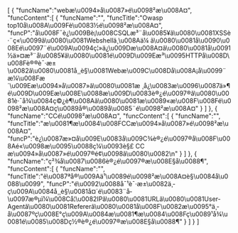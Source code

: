 [
	{
		"funcName":"webæ\u0094»å\u0087»é\u0098²æ\u008A¤",
		"funcContent":[
			{
				"funcName":"",
				"funcTitle":"Owasp top10å\u008A\u009Fè\u0083½é\u0098²æ\u008A¤",
				"funcP":"å\u008F¯è¿\u009Bè¡\u008CSQLæ³¨å\u0085¥ã\u0080\u0081XSSè·¨ç«\u0099ã\u0080\u0081Webshellä¸\u008Aä¼ ã\u0080\u0081å\u0090\u008Eé\u0097¨é\u009A\u0094ç¦»ä¿\u009Dæ\u008A¤ã\u0080\u0081å\u0091½ä»¤æ³¨å\u0085¥ã\u0080\u0081é\u009D\u009Eæ³\u0095HTTPå\u008D\u008Fè®®è¯·æ±\u0082ã\u0080\u0081å¸¸è§\u0081Webæ\u009C\u008Då\u008A¡å\u0099¨æ¼\u008Fæ´\u009Eæ\u0094»å\u0087»ã\u0080\u0081æ ¸å¿\u0083æ\u0096\u0087ä»¶é\u009D\u009Eæ\u008E\u0088æ\u009D\u0083è®¿é\u0097®ã\u0080\u0081è·¯å¾\u0084ç©¿è¶\u008Aã\u0080\u0081æ\u0089«æ\u008F\u008Fé\u0098²æ\u008A¤ç­\u0089å®\u0089å\u0085¨é\u0098²æ\u008A¤"
			}
		]
	},
	{
		"funcName":"CCé\u0098²æ\u008A¤",
		"funcContent":[
			{
				"funcName":"",
				"funcTitle":"æ\u0081¶æ\u0084\u008FCCæ\u0094»å\u0087»é\u0098²æ\u008A¤",
				"funcP":"è¿\u0087æ»¤å\u009E\u0083å\u009C¾è®¿é\u0097®å\u008F\u008Aé«\u0098æ\u0095\u0088ç¼\u0093è§£ CC æ\u0094»å\u0087»é\u0097®é¢\u0098ã\u0080\u0082\n"
			}
		]
	},
	{
		"funcName":"ç²¾å\u0087\u0086è®¿é\u0097®æ\u008E§å\u0088¶",
		"funcContent":[
			{
				"funcName":"",
				"funcTitle":"è\u0087ªå®\u009Aä¹\u0089é\u0098²æ\u008A¤è§\u0084å\u0088\u0099",
				"funcP":"é\u0092\u0088å¯¹è¯·æ±\u0082ä¸­ç\u009A\u0084å¸¸è§\u0081å¤´é\u0083¨å­\u0097æ®µï¼\u008Cå¦\u0082IPã\u0080\u0081URLã\u0080\u0081User-Agentã\u0080\u0081Refererã\u0080\u0081å\u008F\u0082æ\u0095°ä¸­å\u0087ºç\u008E°ç\u009A\u0084æ\u0081¶æ\u0084\u008Fç\u0089¹å¾\u0081é\u0085\u008Dç½®è®¿é\u0097®æ\u008E§å\u0088¶"
			}
		]
	}
]